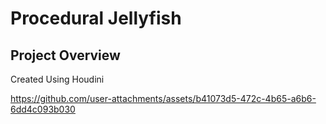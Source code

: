 # Procedural Jellyfish

## Project Overview
Created Using Houdini

https://github.com/user-attachments/assets/b41073d5-472c-4b65-a6b6-6dd4c093b030

